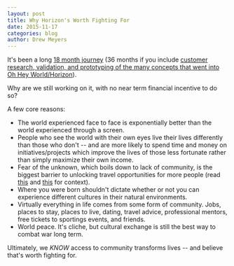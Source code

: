 ```yaml
---
layout: post
title: Why Horizon's Worth Fighting For
date: 2015-11-17
categories: blog
author: Drew Meyers
---
```

It's been a long [18 month journey](http://www.horizonapp.co/blog/journey-unlock-power-community/) (36 months if you include [customer research, validation, and prototyping of the many concepts that went into Oh Hey World/Horizon](http://www.horizonapp.co/blog/grind-pivot-horizon/)). 

Why are we still working on it, with no near term financial incentive to do so?

A few core reasons:

- The world experienced face to face is exponentially better than the world experienced through a screen.
- People who see the world with their own eyes live their lives differently than those who don't -- and are more likely to spend time and money on initiatives/projects which improve the lives of those less fortunate rather than simply maximize their own income.
- Fear of the unknown, which boils down to lack of community, is the biggest barrier to unlocking travel opportunities for more people (read [this](http://www.tnooz.com/article/when-conversation-still-trumps-the-web-can-websites-really-inspire-people-to-travel/) and [this](http://www.tnooz.com/article/can-we-get-to-the-holy-grail-of-travel/) for context). 
- Where you were born shouldn't dictate whether or not you can experience different cultures in their natural environments.
- Virtually everything in life comes from some form of community. Jobs, places to stay, places to live, dating, travel advice, professional mentors, free tickets to sportings events, and friends.
- World peace. It's cliche, but cultural exchange is still the best way to combat war long term.

Ultimately, we <em>KNOW</em> access to community transforms lives -- and believe that's worth fighting for.